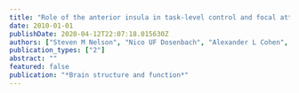 ```yaml
---
title: "Role of the anterior insula in task-level control and focal attention"
date: 2010-01-01
publishDate: 2020-04-12T22:07:18.015630Z
authors: ["Steven M Nelson", "Nico UF Dosenbach", "Alexander L Cohen", "Mark E Wheeler", "Bradley L Schlaggar", "Steven E Petersen"]
publication_types: ["2"]
abstract: ""
featured: false
publication: "*Brain structure and function*"
---
```


